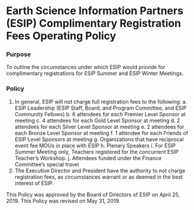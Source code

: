 **Earth Science Information Partners (ESIP)** Complimentary Registration Fees Operating Policy
==============================================================================

### **Purpose**

To outline the circumstances under which ESIP would provide for complimentary registrations for ESIP Summer and ESIP Winter Meetings.

### **Policy**

1. In general, ESIP will not charge full registration fees to the following:
  a. ESIP Leadership (ESIP Staff, Board, and Program Committee, and ESIP Community Fellows)
  b. 6 attendees for each Premier Level Sponsor at meeting
  c. 4 attendees for each Gold Level Sponsor at meeting
  d. 2 attendees for each Silver Level Sponsor at meeting
  e. 2 attendees for each Bronze Level Sponsor at meeting
  f. 1 attendee for each Friends of ESIP Level Sponsors at meeting
  g. Organizations that have reciprocal event fee MOUs in place with ESIP
  h. Plenary Speakers
  i. For ESIP Summer Meeting only, Teachers registered for the concurrent ESIP Teacher’s Workshop. 
  j. Attendees funded under the Finance Committee’s special travel
2. The Executive Director and President have the authority to not charge registration fees, as circumstances warrant or as deemed in the best interest of ESIP.

This Policy was approved by the Board of Directors of ESIP on April 25, 2019.
This Policy was revised on May 31, 2019.
